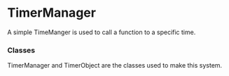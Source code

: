 # TimerManager
A simple TimeManger is used to call a function to a specific time.
### Classes
TimerManager and TimerObject are the classes used to make this system.

